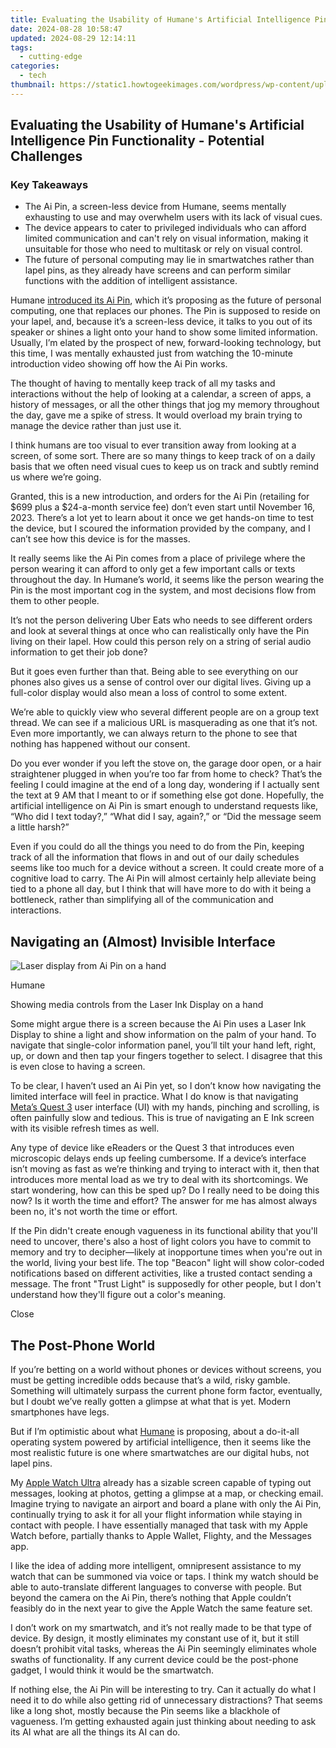 ```yaml
---
title: Evaluating the Usability of Humane's Artificial Intelligence Pin Functionality - Potential Challenges
date: 2024-08-28 10:58:47
updated: 2024-08-29 12:14:11
tags:
  - cutting-edge
categories:
  - tech
thumbnail: https://static1.howtogeekimages.com/wordpress/wp-content/uploads/2023/11/woman-wearing-humane-ai-pin.png
---
```


## Evaluating the Usability of Humane's Artificial Intelligence Pin Functionality - Potential Challenges

### Key Takeaways

* The Ai Pin, a screen-less device from Humane, seems mentally exhausting to use and may overwhelm users with its lack of visual cues.
* The device appears to cater to privileged individuals who can afford limited communication and can't rely on visual information, making it unsuitable for those who need to multitask or rely on visual control.
* The future of personal computing may lie in smartwatches rather than lapel pins, as they already have screens and can perform similar functions with the addition of intelligent assistance.

 Humane [introduced its Ai Pin](https://hu.ma.ne/aipin), which it’s proposing as the future of personal computing, one that replaces our phones. The Pin is supposed to reside on your lapel, and, because it’s a screen-less device, it talks to you out of its speaker or shines a light onto your hand to show some limited information. Usually, I’m elated by the prospect of new, forward-looking technology, but this time, I was mentally exhausted just from watching the 10-minute introduction video showing off how the Ai Pin works.

 The thought of having to mentally keep track of all my tasks and interactions without the help of looking at a calendar, a screen of apps, a history of messages, or all the other things that jog my memory throughout the day, gave me a spike of stress. It would overload my brain trying to manage the device rather than just use it.

 I think humans are too visual to ever transition away from looking at a screen, of some sort. There are so many things to keep track of on a daily basis that we often need visual cues to keep us on track and subtly remind us where we’re going.

 Granted, this is a new introduction, and orders for the Ai Pin (retailing for $699 plus a $24-a-month service fee) don’t even start until November 16, 2023\. There’s a lot yet to learn about it once we get hands-on time to test the device, but I scoured the information provided by the company, and I can’t see how this device is for the masses.

 It really seems like the Ai Pin comes from a place of privilege where the person wearing it can afford to only get a few important calls or texts throughout the day. In Humane’s world, it seems like the person wearing the Pin is the most important cog in the system, and most decisions flow from them to other people.

 It’s not the person delivering Uber Eats who needs to see different orders and look at several things at once who can realistically only have the Pin living on their lapel. How could this person rely on a string of serial audio information to get their job done?

 But it goes even further than that. Being able to see everything on our phones also gives us a sense of control over our digital lives. Giving up a full-color display would also mean a loss of control to some extent.

 We’re able to quickly view who several different people are on a group text thread. We can see if a malicious URL is masquerading as one that it’s not. Even more importantly, we can always return to the phone to see that nothing has happened without our consent.

 Do you ever wonder if you left the stove on, the garage door open, or a hair straightener plugged in when you’re too far from home to check? That’s the feeling I could imagine at the end of a long day, wondering if I actually sent the text at 9 AM that I meant to or if something else got done. Hopefully, the artificial intelligence on Ai Pin is smart enough to understand requests like, “Who did I text today?,” “What did I say, again?,” or “Did the message seem a little harsh?”

 Even if you could do all the things you need to do from the Pin, keeping track of all the information that flows in and out of our daily schedules seems like too much for a device without a screen. It could create more of a cognitive load to carry. The Ai Pin will almost certainly help alleviate being tied to a phone all day, but I think that will have more to do with it being a bottleneck, rather than simplifying all of the communication and interactions.

##  Navigating an (Almost) Invisible Interface

![Laser display from Ai Pin on a hand](https://static1.howtogeekimages.com/wordpress/wp-content/uploads/2023/11/laser-display-from-ai-pin-on-a-hand.png) 

Humane

Showing media controls from the Laser Ink Display on a hand

 Some might argue there is a screen because the Ai Pin uses a Laser Ink Display to shine a light and show information on the palm of your hand. To navigate that single-color information panel, you’ll tilt your hand left, right, up, or down and then tap your fingers together to select. I disagree that this is even close to having a screen.

 To be clear, I haven’t used an Ai Pin yet, so I don’t know how navigating the limited interface will feel in practice. What I do know is that navigating [Meta’s Quest 3](https://article-helps.techidaily.com/new-securing-the-title-top-5-hmds-for-drone-pilots-for-2024/) user interface (UI) with my hands, pinching and scrolling, is often painfully slow and tedious. This is true of navigating an E Ink screen with its visible refresh times as well.

 Any type of device like eReaders or the Quest 3 that introduces even microscopic delays ends up feeling cumbersome. If a device’s interface isn’t moving as fast as we’re thinking and trying to interact with it, then that introduces more mental load as we try to deal with its shortcomings. We start wondering, how can this be sped up? Do I really need to be doing this now? Is it worth the time and effort? The answer for me has almost always been no, it's not worth the time or effort.

 If the Pin didn't create enough vagueness in its functional ability that you'll need to uncover, there's also a host of light colors you have to commit to memory and try to decipher—likely at inopportune times when you're out in the world, living your best life. The top "Beacon" light will show color-coded notifications based on different activities, like a trusted contact sending a message. The front "Trust Light" is supposedly for other people, but I don't understand how they'll figure out a color's meaning.

Close 

##  The Post-Phone World

 If you’re betting on a world without phones or devices without screens, you must be getting incredible odds because that’s a wild, risky gamble. Something will ultimately surpass the current phone form factor, eventually, but I doubt we’ve really gotten a glimpse at what that is yet. Modern smartphones have legs.

 But if I’m optimistic about what [Humane](https://hu.ma.ne/) is proposing, about a do-it-all operating system powered by artificial intelligence, then it seems like the most realistic future is one where smartwatches are our digital hubs, not lapel pins.

 My [Apple Watch Ultra](https://youtube-help.techidaily.com/new-mastering-your-youtube-pinpointing-a-specialized-audience/) already has a sizable screen capable of typing out messages, looking at photos, getting a glimpse at a map, or checking email. Imagine trying to navigate an airport and board a plane with only the Ai Pin, continually trying to ask it for all your flight information while staying in contact with people. I have essentially managed that task with my Apple Watch before, partially thanks to Apple Wallet, Flighty, and the Messages app.

 I like the idea of adding more intelligent, omnipresent assistance to my watch that can be summoned via voice or taps. I think my watch should be able to auto-translate different languages to converse with people. But beyond the camera on the Ai Pin, there’s nothing that Apple couldn’t feasibly do in the next year to give the Apple Watch the same feature set.

 I don’t work on my smartwatch, and it’s not really made to be that type of device. By design, it mostly eliminates my constant use of it, but it still doesn’t prohibit vital tasks, whereas the Ai Pin seemingly eliminates whole swaths of functionality. If any current device could be the post-phone gadget, I would think it would be the smartwatch.

 If nothing else, the Ai Pin will be interesting to try. Can it actually do what I need it to do while also getting rid of unnecessary distractions? That seems like a long shot, mostly because the Pin seems like a blackhole of vagueness. I’m getting exhausted again just thinking about needing to ask its AI what are all the things its AI can do.

<ins class="adsbygoogle"
     style="display:block"
     data-ad-format="autorelaxed"
     data-ad-client="ca-pub-7571918770474297"
     data-ad-slot="1223367746"></ins>



<ins class="adsbygoogle"
     style="display:block"
     data-ad-client="ca-pub-7571918770474297"
     data-ad-slot="8358498916"
     data-ad-format="auto"
     data-full-width-responsive="true"></ins>
